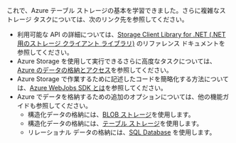 これで、Azure テーブル ストレージの基本を学習できました。さらに複雑なストレージ タスクについては、次のリンク先を参照してください。

- 利用可能な API の詳細については、[Storage Client Library for .NET (.NET 用のストレージ クライアント ライブラリ)](http://go.microsoft.com/fwlink/?LinkID=390731) のリファレンス ドキュメントを参照してください。
- Azure Storage を使用して実行できるさらに高度なタスクについては、[Azure のデータの格納とアクセス](https://msdn.microsoft.com/library/azure/gg433040.aspx)を参照してください。    
- Azure Storage で作業するために記述したコードを簡略化する方法については、[Azure WebJobs SDK とは](../app-service/websites-dotnet-webjobs-sdk.md)を参照してください。
- Azure でデータを格納するための追加のオプションについては、他の機能ガイドも参照してください。
  - 構造化データの格納には、[BLOB ストレージ](./storage-dotnet-how-to-use-blobs.md)を使用します。
  - 構造化データの格納には、[テーブル ストレージ](./storage-dotnet-how-to-use-tables.md)を使用します。
  - リレーショナル データの格納には、[SQL Database](../sql-database/sql-database-dotnet-how-to-use.md) を使用します。

<!---HONumber=Oct15_HO3-->